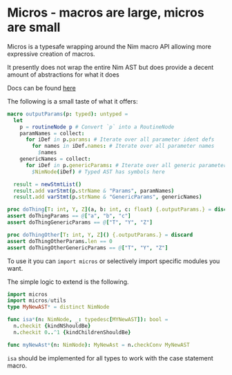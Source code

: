 # Micros - macros are large, micros are small

Micros is a typesafe wrapping around the Nim macro API allowing more expressive creation of macros.

It presently does not wrap the entire Nim AST but does provide a decent amount of abstractions for what it does

Docs can be found [here](https://www.jasonbeetham.com/micros)

The following is a small taste of what it offers:

```nim
macro outputParams(p: typed): untyped =
  let
    p = routineNode p # Convert `p` into a RoutineNode
    paramNames = collect:
      for iDef in p.params: # Iterate over all parameter ident defs
        for names in iDef.names: # Iterate over all parameter names
          $names
    genericNames = collect:
      for iDef in p.genericParams: # Iterate over all generic parameter
        $NimNode(iDef) # Typed AST has symbols here

  result = newStmtList()
  result.add varStmt(p.strName & "Params", paramNames)
  result.add varStmt(p.strName & "GenericParams", genericNames)

proc doThing[T: int, Y, Z](a, b: int, c: float) {.outputParams.} = discard
assert doThingParams == @["a", "b", "c"]
assert doThingGenericParams == @["T", "Y", "Z"]

proc doThingOther[T: int, Y, Z]() {.outputParams.} = discard
assert doThingOtherParams.len == 0
assert doThingOtherGenericParams == @["T", "Y", "Z"]
```

To use it you can `import micros` or selectively import specific modules you want.

The simple logic to extend is the following.
```nim
import micros
import micros/utils
type MyNewAST* = distinct NimNode

func isa*(n: NimNode, _: typedesc[MYNewAST]): bool =
  n.checkit {kindNShouldBe}
  n.checkit 0..^1 {kindChildrenShouldBe}

func myNewAst*(n: NimNode): MyNewAst = n.checkConv MyNewAST
```

`isa` should be implemented for all types to work with the case statement macro.
